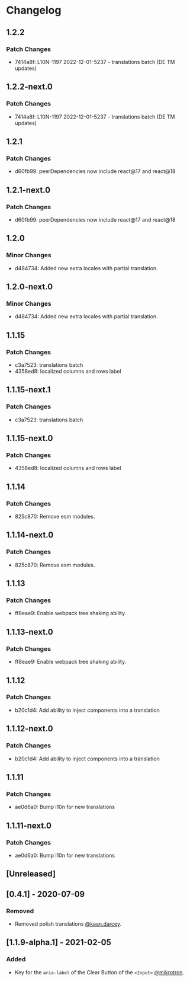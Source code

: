 # Changelog

## 1.2.2

### Patch Changes

- 7414a8f: L10N-1197 2022-12-01-5237 - translations batch (DE TM updates)

## 1.2.2-next.0

### Patch Changes

- 7414a8f: L10N-1197 2022-12-01-5237 - translations batch (DE TM updates)

## 1.2.1

### Patch Changes

- d60fb99: peerDependencies now include react@17 and react@18

## 1.2.1-next.0

### Patch Changes

- d60fb99: peerDependencies now include react@17 and react@18

## 1.2.0

### Minor Changes

- d484734: Added new extra locales with partial translation.

## 1.2.0-next.0

### Minor Changes

- d484734: Added new extra locales with partial translation.

## 1.1.15

### Patch Changes

- c3a7523: translations batch
- 4358ed8: localized columns and rows label

## 1.1.15-next.1

### Patch Changes

- c3a7523: translations batch

## 1.1.15-next.0

### Patch Changes

- 4358ed8: localized columns and rows label

## 1.1.14

### Patch Changes

- 825c870: Remove esm modules.

## 1.1.14-next.0

### Patch Changes

- 825c870: Remove esm modules.

## 1.1.13

### Patch Changes

- ff8eae9: Enable webpack tree shaking ability.

## 1.1.13-next.0

### Patch Changes

- ff8eae9: Enable webpack tree shaking ability.

## 1.1.12

### Patch Changes

- b20c1d4: Add ability to inject components into a translation

## 1.1.12-next.0

### Patch Changes

- b20c1d4: Add ability to inject components into a translation

## 1.1.11

### Patch Changes

- ae0d6a0: Bump l10n for new translations

## 1.1.11-next.0

### Patch Changes

- ae0d6a0: Bump l10n for new translations

## [Unreleased]

## [0.4.1] - 2020-07-09

### Removed

- Removed polish translations [@kaan.darcey](https://github.com/KDarcey).

## [1.1.9-alpha.1] - 2021-02-05

### Added

- Key for the `aria-label` of the Clear Button of the `<Input>` [@mikrotron](https://github.com/mikrotron).
